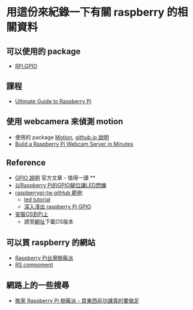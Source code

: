 # 用這份來紀錄一下有關 raspberry 的相關資料

## 可以使用的 package
  * [RPi.GPIO](https://pypi.org/project/RPi.GPIO/)

## 課程
  * [Ultimate Guide to Raspberry Pi](https://www.udemy.com/pi-ultimate-guide/)

## 使用 webcamera 來偵測 motion
  * 使用的 package [Motion](https://github.com/Motion-Project/motion), [github.io 說明](https://motion-project.github.io/)
  * [Build a Raspberry Pi Webcam Server in Minutes](https://pimylifeup.com/raspberry-pi-webcam-server/)

## Reference
  * [GPIO 說明](https://www.raspberrypi.org/documentation/usage/gpio/) 官方文章 - 值得一讀 ** 
  * [以Raspberry Pi的GPIO腳位讓LED閃爍](http://yehnan.blogspot.com/2012/07/raspberry-pigpioled.html)
  * [raspberrypi-tw gitHub 範例](https://github.com/raspberrypi-tw)
    * [led tutorial](https://github.com/raspberrypi-tw/tutorial/tree/master/gpio/led)
    * [深入淺出 raspberry Pi GPIO](https://www.slideshare.net/raspberrypi-tw/raspberry-pigpiolookinside)
  * [安裝OS到Pi上](http://www.taiwan-raspberrypi.com/start/3-%E5%AE%89%E8%A3%9D%E4%BD%9C%E6%A5%AD%E7%B3%BB%E7%B5%B1/)
    * 請至[網址](https://downloads.raspberrypi.org/raspbian_latest)下載OS版本

## 可以買 raspberry 的網站
  * [Raspberry Pi台灣樹莓派](https://www.raspberrypi.com.tw/) 
  * [RS compoment](https://twcn.rs-online.com/) 

## 網路上的一些搜尋
  * [敗家 Raspberry Pi 樹莓派 - 買東西前功課真的要做足](http://tacolin.blogspot.com/2013/12/raspberry-pi.html)
